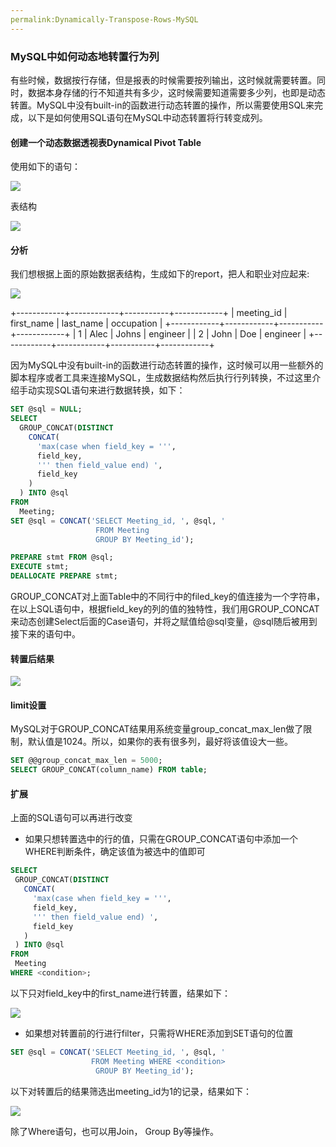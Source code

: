 ```yaml
---
permalink:Dynamically-Transpose-Rows-MySQL
---
```


### MySQL中如何动态地转置行为列
有些时候，数据按行存储，但是报表的时候需要按列输出，这时候就需要转置。同时，数据本身存储的行不知道共有多少，这时候需要知道需要多少列，也即是动态转置。MySQL中没有built-in的函数进行动态转置的操作，所以需要使用SQL来完成，以下是如何使用SQL语句在MySQL中动态转置将行转变成列。

#### 创建一个动态数据透视表Dynamical Pivot Table

使用如下的语句：

![](/assets/img/blogs/2021-05-06/createDynamicalTable.png)

表结构

![](/assets/img/blogs/2021-05-06/createDynamicalTable1.png)

#### 分析

我们想根据上面的原始数据表结构，生成如下的report，把人和职业对应起来:

![](/assets/img/blogs/2021-05-06/expectedResult.png)

+------------+------------+-----------+------------+
| meeting_id | first_name | last_name | occupation |
+------------+------------+-----------+------------+
|      1     |    Alec    |   Johns   |  engineer |
|      2     |    John    |    Doe    |  engineer |
+------------+------------+-----------+------------+

因为MySQL中没有built-in的函数进行动态转置的操作，这时候可以用一些额外的脚本程序或者工具来连接MySQL，生成数据结构然后执行行列转换，不过这里介绍手动实现SQL语句来进行数据转换，如下：

```sql
SET @sql = NULL;
SELECT
  GROUP_CONCAT(DISTINCT
    CONCAT(
      'max(case when field_key = ''',
      field_key,
      ''' then field_value end) ',
      field_key
    )
  ) INTO @sql
FROM
  Meeting;
SET @sql = CONCAT('SELECT Meeting_id, ', @sql, ' 
                   FROM Meeting 
                   GROUP BY Meeting_id');

PREPARE stmt FROM @sql;
EXECUTE stmt;
DEALLOCATE PREPARE stmt;
```

GROUP_CONCAT对上面Table中的不同行中的filed_key的值连接为一个字符串，在以上SQL语句中，根据field_key的列的值的独特性，我们用GROUP_CONCAT来动态创建Select后面的Case语句，并将之赋值给@sql变量，@sql随后被用到接下来的语句中。

#### 转置后结果

![](/assets/img/blogs/2021-05-06/tranpose.png)

#### limit设置

MySQL对于GROUP_CONCAT结果用系统变量group_concat_max_len做了限制，默认值是1024。所以，如果你的表有很多列，最好将该值设大一些。

```sql
SET @@group_concat_max_len = 5000;
SELECT GROUP_CONCAT(column_name) FROM table;
```

#### 扩展

上面的SQL语句可以再进行改变
* 如果只想转置选中的行的值，只需在GROUP_CONCAT语句中添加一个WHERE判断条件，确定该值为被选中的值即可

 ```sql
SELECT
  GROUP_CONCAT(DISTINCT
    CONCAT(
      'max(case when field_key = ''',
      field_key,
      ''' then field_value end) ',
      field_key
    )
  ) INTO @sql
FROM
  Meeting
WHERE <condition>;
```

以下只对field_key中的first_name进行转置，结果如下：

![](/assets/img/blogs/2021-05-06/tranpose_where1.png)

* 如果想对转置前的行进行filter，只需将WHERE添加到SET语句的位置

```sql
SET @sql = CONCAT('SELECT Meeting_id, ', @sql, ' 
                  FROM Meeting WHERE <condition>
                   GROUP BY Meeting_id');
```

以下对转置后的结果筛选出meeting_id为1的记录，结果如下：

![](/assets/img/blogs/2021-05-06/tranpose_where2.png)

除了Where语句，也可以用Join， Group By等操作。

